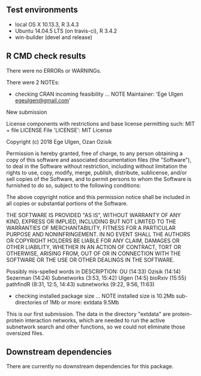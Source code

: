 ## Test environments
* local OS X 10.13.3, R 3.4.3
* Ubuntu 14.04.5 LTS (on travis-ci), R 3.4.2
* win-builder (devel and release)

## R CMD check results
There were no ERRORs or WARNINGs. 

There were 2 NOTEs:
* checking CRAN incoming feasibility ... NOTE
Maintainer: 'Ege Ulgen <egeulgen@gmail.com>'

New submission

License components with restrictions and base license permitting such:
  MIT + file LICENSE
File 'LICENSE':
  MIT License
  
  Copyright (c) 2018 Ege Ulgen, Ozan Ozisik
  
  Permission is hereby granted, free of charge, to any person obtaining a copy
  of this software and associated documentation files (the "Software"), to deal
  in the Software without restriction, including without limitation the rights
  to use, copy, modify, merge, publish, distribute, sublicense, and/or sell
  copies of the Software, and to permit persons to whom the Software is
  furnished to do so, subject to the following conditions:
  
  The above copyright notice and this permission notice shall be included in all
  copies or substantial portions of the Software.
  
  THE SOFTWARE IS PROVIDED "AS IS", WITHOUT WARRANTY OF ANY KIND, EXPRESS OR
  IMPLIED, INCLUDING BUT NOT LIMITED TO THE WARRANTIES OF MERCHANTABILITY,
  FITNESS FOR A PARTICULAR PURPOSE AND NONINFRINGEMENT. IN NO EVENT SHALL THE
  AUTHORS OR COPYRIGHT HOLDERS BE LIABLE FOR ANY CLAIM, DAMAGES OR OTHER
  LIABILITY, WHETHER IN AN ACTION OF CONTRACT, TORT OR OTHERWISE, ARISING FROM,
  OUT OF OR IN CONNECTION WITH THE SOFTWARE OR THE USE OR OTHER DEALINGS IN THE
  SOFTWARE.

Possibly mis-spelled words in DESCRIPTION:
  OU (14:33)
  Ozisik (14:14)
  Sezerman (14:24)
  Subnetworks (3:53, 15:42)
  Ulgen (14:5)
  bioRxiv (15:55)
  pathfindR (8:31, 12:5, 14:43)
  subnetworks (9:22, 9:56, 11:63)

* checking installed package size ... NOTE
  installed size is 10.2Mb
  sub-directories of 1Mb or more:
    extdata   9.5Mb

 This is our first submission. The data in the directory "extdata" are protein-protein interaction networks, which are needed to run the active subnetwork search and other functions, so we could not eliminate those oversized files.

## Downstream dependencies
There are currently no downstream dependencies for this package.